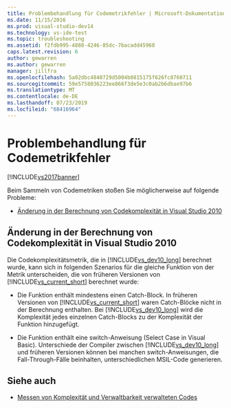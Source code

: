 ```yaml
---
title: Problembehandlung für Codemetrikfehler | Microsoft-Dokumentation
ms.date: 11/15/2016
ms.prod: visual-studio-dev14
ms.technology: vs-ide-test
ms.topic: troubleshooting
ms.assetid: f2fdb995-4888-4246-85dc-7bacadd45968
caps.latest.revision: 6
author: gewarren
ms.author: gewarren
manager: jillfra
ms.openlocfilehash: 5a02dbc4840729d5004b0815175f626fc8760711
ms.sourcegitcommit: 59e5758036223ee866f3de5e3c0ab2b6dbae97b6
ms.translationtype: MT
ms.contentlocale: de-DE
ms.lasthandoff: 07/23/2019
ms.locfileid: "68416964"
---
```

# <a name="troubleshooting-code-metrics-issues"></a>Problembehandlung für Codemetrikfehler
[!INCLUDE[vs2017banner](../includes/vs2017banner.md)]

Beim Sammeln von Codemetriken stoßen Sie möglicherweise auf folgende Probleme:

- [Änderung in der Berechnung von Codekomplexität in Visual Studio 2010](#Changes_in_Visual_Studio_2010_code_complexity_calculations)

## <a name="Changes_in_Visual_Studio_2010_code_complexity_calculations"></a> Änderung in der Berechnung von Codekomplexität in Visual Studio 2010

Die Codekomplexitätsmetrik, die in [!INCLUDE[vs_dev10_long](../includes/vs-dev10-long-md.md)] berechnet wurde, kann sich in folgenden Szenarios für die gleiche Funktion von der Metrik unterscheiden, die von früheren Versionen von [!INCLUDE[vs_current_short](../includes/vs-current-short-md.md)] berechnet wurde:

- Die Funktion enthält mindestens einen Catch-Block. In früheren Versionen von [!INCLUDE[vs_current_short](../includes/vs-current-short-md.md)] waren Catch-Blöcke nicht in der Berechnung enthalten. Bei [!INCLUDE[vs_dev10_long](../includes/vs-dev10-long-md.md)] wird die Komplexität jedes einzelnen Catch-Blocks zu der Komplexität der Funktion hinzugefügt.

- Die Funktion enthält eine switch-Anweisung (Select Case in Visual Basic). Unterschiede der Compiler zwischen [!INCLUDE[vs_dev10_long](../includes/vs-dev10-long-md.md)] und früheren Versionen können bei manchen switch-Anweisungen, die Fall-Through-Fälle beinhalten, unterschiedlichen MSIL-Code generieren.

## <a name="see-also"></a>Siehe auch

- [Messen von Komplexität und Verwaltbarkeit verwalteten Codes](../code-quality/measuring-complexity-and-maintainability-of-managed-code.md)

